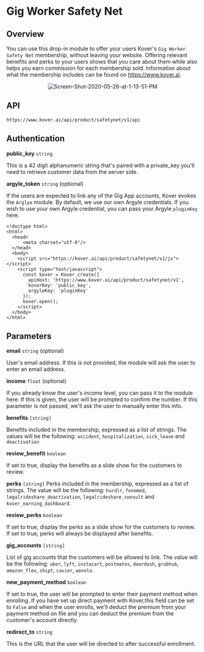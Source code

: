 # Gig Worker Safety Net

## Overview
You can use this drop-in module to offer your users Kover's `Gig Worker Safety Net` membership, without leaving your website. Offering relevant benefits and perks to your users shows that you care about them while also helps you earn commission for each membership sold. Information about what the membership includes can be found on https://www.kover.ai.

<center>
<img src="https://i.ibb.co/F8sBdwb/Screen-Shot-2020-05-26-at-1-13-51-PM.png" alt="Screen-Shot-2020-05-26-at-1-13-51-PM" border="0"/>
</center>

## API
`https://www.kover.ai/api/product/safetynet/v1/api`

## Authentication
**public_key** `string`

This is a 42 digit alphanumeric string that's paired with a private_key you'll need to retrieve customer data from the server side.

**argyle_token** `string` (optional)

If the users are expected to link any of the Gig App accounts, Kover evokes the `Arglye` module. By default, we use our own Argyle credentials. If you wish to use your own Argyle credential, you can pass your Argyle `pluginKey` here.

```
<!doctype html>
<html>
  <head>
      <meta charset="utf-8"/>
  </head>
  <body>
    <script src="https://kover.ai/api/product/safetynet/v1/js"></script>
    <script type="text/javascript">
      const kover = Kover.create({
        apiHost: 'https://www.kover.ai/api/product/safetynet/v1',
        koverKey: 'public_key',
        argyleKey: 'pluginKey'
      });
      kover.open();
    </script>
  </body>
</html>
```

## Parameters

**email** `string` (optional)

User's email address. If this is not provided, the module will ask the user to enter an email address.

**income** `float` (optional)

If you already know the user's income level, you can pass it to the module here. If this is given, the user will be prompted to confirm the number. If this parameter is not passed, we'll ask the user to manually enter this info.

**benefits** `[string]`

Benefits included in the membership, expressed as a list of strings. The values will be the following: `accident`, `hospitalization`, `sick_leave` and `deactivation`

**review_benefit** `boolean`

If set to true, display the benefits as a slide show for the customers to review.

**perks** `[string]`
Perks included in the membership, expressed as a list of strings. The value will be the following: `hurdlr`, `fonemed`, `legalrideshare_deactivation`, `legalrideshare_consult` and `kover_earning_dashboard`.

**review_perks** `boolean`

If set to true, display the perks as a slide show for the customers to review. If set to true, perks will always be displayed after benefits.

**gig_accounts** `[string]`

List of gig accounts that the customers will be allowed to link. The value will be the following: `uber`, `lyft`, `instacart`, `postmates`, `doordash`, `grubhub`, `amazon_flex`, `shipt`, `cavier`, `wonolo`.

**new_payment_method** `boolean`

If set to true, the user will be prompted to enter their payment method when enrolling. If you have set up direct payment with Kover,this field can be set to `False` and when the user enrolls, we'll deduct the premium from your payment method on file and you can deduct the premium from the customer's account directly.

**redirect_to** `string`

This is the URL that the user will be directed to after successful enrollment.
